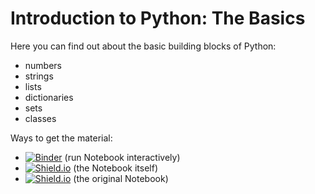 # Introduction to Python: The Basics
Here you can find out about the basic building blocks of Python:

* numbers
* strings
* lists
* dictionaries
* sets
* classes

Ways to get the material:
* [![Binder](https://mybinder.org/badge_logo.svg)](https://mybinder.org/v2/gh/python-bites/introduction-python-basics/HEAD) (run Notebook interactively)
* [![Shield.io](https://img.shields.io/badge/link-download-blue)](Python%20Intro%20Talk.ipynb) (the Notebook itself)
* [![Shield.io](https://img.shields.io/badge/link-source-blue)](https://github.com/HamPUG/meetings/tree/master/2020/2020-03-09/ldo) (the original Notebook)


